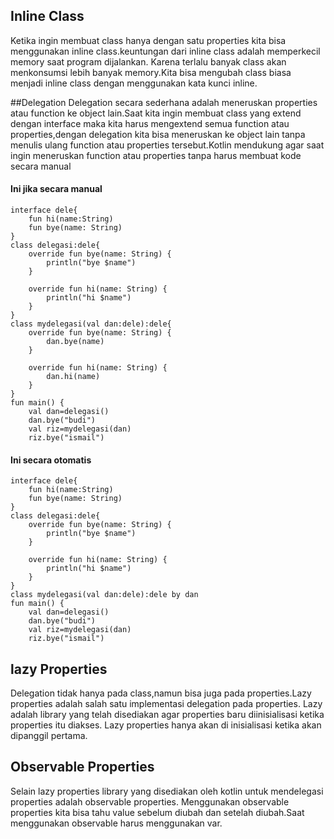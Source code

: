 ## Inline Class
Ketika ingin membuat class hanya dengan satu properties kita bisa menggunakan inline class.keuntungan dari inline class adalah memperkecil memory saat program dijalankan.
Karena terlalu banyak class akan menkonsumsi lebih banyak memory.Kita bisa mengubah class biasa menjadi inline class dengan menggunakan kata kunci inline.

##Delegation
Delegation secara sederhana adalah meneruskan properties atau function ke object lain.Saat kita ingin membuat class yang extend dengan interface maka kita harus mengextend semua function atau properties,dengan delegation kita bisa meneruskan ke object lain tanpa menulis ulang function atau properties tersebut.Kotlin mendukung agar saat ingin meneruskan function atau properties tanpa harus membuat kode secara manual

#### Ini jika secara manual
```
interface dele{
    fun hi(name:String)
    fun bye(name: String)
}
class delegasi:dele{
    override fun bye(name: String) {
        println("bye $name")
    }

    override fun hi(name: String) {
        println("hi $name")
    }
}
class mydelegasi(val dan:dele):dele{
    override fun bye(name: String) {
        dan.bye(name)
    }

    override fun hi(name: String) {
        dan.hi(name)
    }
}
fun main() {
    val dan=delegasi()
    dan.bye("budi")
    val riz=mydelegasi(dan)
    riz.bye("ismail")
```
#### Ini secara otomatis
```
interface dele{
    fun hi(name:String)
    fun bye(name: String)
}
class delegasi:dele{
    override fun bye(name: String) {
        println("bye $name")
    }

    override fun hi(name: String) {
        println("hi $name")
    }
}
class mydelegasi(val dan:dele):dele by dan
fun main() {
    val dan=delegasi()
    dan.bye("budi")
    val riz=mydelegasi(dan)
    riz.bye("ismail")
```

## lazy Properties
Delegation tidak hanya pada class,namun bisa juga pada properties.Lazy properties adalah salah satu implementasi delegation pada properties.
Lazy adalah library yang telah disediakan agar properties baru diinisialisasi ketika properties itu diakses.
Lazy properties hanya akan di inisialisasi ketika akan dipanggil pertama.

## Observable Properties
Selain lazy properties library yang disediakan oleh kotlin untuk mendelegasi properties adalah observable properties.
Menggunakan observable properties kita bisa tahu value sebelum diubah dan setelah diubah.Saat menggunakan observable harus menggunakan var.